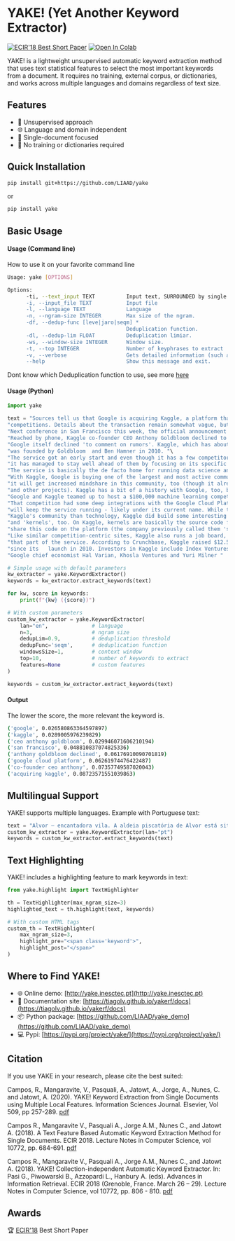 # YAKE! (Yet Another Keyword Extractor)

[![ECIR'18 Best Short Paper](https://img.shields.io/badge/ECIR'18-Best%20Short%20Paper-brightgreen.svg)](http://ecir2018.org) [![Open In Colab](https://colab.research.google.com/assets/colab-badge.svg)](https://colab.research.google.com/github/LIAAD/yake/blob/gh-pages/notebooks/YAKE_tutorial.ipynb)

YAKE! is a lightweight unsupervised automatic keyword extraction method that uses text statistical features to select the most important keywords from a document. It requires no training, external corpus, or dictionaries, and works across multiple languages and domains regardless of text size.

## Features

- 🚀 Unsupervised approach
- 🌐 Language and domain independent
- 📄 Single-document focused
- 🧠 No training or dictionaries required

## Quick Installation

```bash
pip install git+https://github.com/LIAAD/yake
```

or

```bash
pip install yake
```

## Basic Usage

#### Usage (Command line)

How to use it on your favorite command line

``` bash
Usage: yake [OPTIONS]

Options:
	  -ti, --text_input TEXT          Input text, SURROUNDED by single quotes (')
	  -i, --input_file TEXT           Input file
	  -l, --language TEXT             Language
	  -n, --ngram-size INTEGER        Max size of the ngram.
	  -df, --dedup-func [leve|jaro|seqm] *
									  Deduplication function.
	  -dl, --dedup-lim FLOAT          Deduplication limiar.
	  -ws, --window-size INTEGER      Window size.
	  -t, --top INTEGER               Number of keyphrases to extract
	  -v, --verbose                   Gets detailed information (such as the score)
	  --help                          Show this message and exit.
```

Dont know which Deduplication function to use, see more [here](https://tiagolv.github.io/yakerf/docs#keyword-deduplication-methods-in-yake)

#### Usage (Python)

```python
import yake

text = "Sources tell us that Google is acquiring Kaggle, a platform that hosts data science and machine learning "\
"competitions. Details about the transaction remain somewhat vague, but given that Google is hosting its Cloud "\
"Next conference in San Francisco this week, the official announcement could come as early as tomorrow. "\
"Reached by phone, Kaggle co-founder CEO Anthony Goldbloom declined to deny that the acquisition is happening. "\
"Google itself declined 'to comment on rumors'. Kaggle, which has about half a million data scientists on its platform, "\
"was founded by Goldbloom  and Ben Hamner in 2010. "\
"The service got an early start and even though it has a few competitors like DrivenData, TopCoder and HackerRank, "\
"it has managed to stay well ahead of them by focusing on its specific niche. "\
"The service is basically the de facto home for running data science and machine learning competitions. "\
"With Kaggle, Google is buying one of the largest and most active communities for data scientists - and with that, "\
"it will get increased mindshare in this community, too (though it already has plenty of that thanks to Tensorflow "\
"and other projects). Kaggle has a bit of a history with Google, too, but that's pretty recent. Earlier this month, "\
"Google and Kaggle teamed up to host a $100,000 machine learning competition around classifying YouTube videos. "\
"That competition had some deep integrations with the Google Cloud Platform, too. Our understanding is that Google "\
"will keep the service running - likely under its current name. While the acquisition is probably more about "\
"Kaggle's community than technology, Kaggle did build some interesting tools for hosting its competition "\
"and 'kernels', too. On Kaggle, kernels are basically the source code for analyzing data sets and developers can "\
"share this code on the platform (the company previously called them 'scripts'). "\
"Like similar competition-centric sites, Kaggle also runs a job board, too. It's unclear what Google will do with "\
"that part of the service. According to Crunchbase, Kaggle raised $12.5 million (though PitchBook says it's $12.75) "\
"since its   launch in 2010. Investors in Kaggle include Index Ventures, SV Angel, Max Levchin, Naval Ravikant, "\
"Google chief economist Hal Varian, Khosla Ventures and Yuri Milner "

# Simple usage with default parameters
kw_extractor = yake.KeywordExtractor()
keywords = kw_extractor.extract_keywords(text)

for kw, score in keywords:
    print(f"{kw} ({score})")

# With custom parameters
custom_kw_extractor = yake.KeywordExtractor(
    lan="en",              # language
    n=3,                   # ngram size
    dedupLim=0.9,          # deduplication threshold
    dedupFunc='seqm',      # deduplication function
    windowsSize=1,         # context window
    top=10,                # number of keywords to extract
    features=None          # custom features
)

keywords = custom_kw_extractor.extract_keywords(text)
```

#### Output
The lower the score, the more relevant the keyword is.
``` bash
('google', 0.026580863364597897)
('kaggle', 0.0289005976239829)
('ceo anthony goldbloom', 0.029946071606210194)
('san francisco', 0.048810837074825336)
('anthony goldbloom declined', 0.06176910090701819)
('google cloud platform', 0.06261974476422487)
('co-founder ceo anthony', 0.07357749587020043)
('acquiring kaggle', 0.08723571551039863)
```



## Multilingual Support

YAKE! supports multiple languages. Example with Portuguese text:

```python
text = "Alvor – encantadora vila. A aldeia piscatória de Alvor está situada no estuário do Rio Alvor e apesar da evolução constante do turismo no Algarve, mantém a sua arquitetura baixa e encanto da cidade velha, com ruas estreitas de paralelepípedos que nos levam até à Ria de Alvor, uma das belezas naturais mais impressionantes de Portugal. Há muitos hotéis em Alvor por onde escolher e adequar às exigências das suas férias, quanto a gosto e orçamento, bem como uma série de alojamento autossuficiente para aqueles que preferem ter um pouco mais de liberdade durante a sua estadia na Região de Portimão. Há muito para fazer e descobrir em Alvor, quer seja passar os seus dias descobrindo a rede de ruas desta encantadora vila de pescadores, explorar as lojas, ir para a praia para se divertir entre brincadeiras na areia e mergulhos no mar, ou descobrir a flora e fauna da área classificada da Ria de Alvor. O charme de Alvor não se esgota na Vila. Ficar hospedado em Alvor vai proporcionar-lhe momento mágicos entre paisagens de colinas, lagoas rasas e vistas panorâmicas sobre o Oceano Atlântico. Terá oportunidade de praticar o seu swing num dos campos de golfe de classe mundial e explorar as principais atrações históricas e alguns dos segredos mais bem escondidos do Algarve, nas proximidades, em Portimão e Mexilhoeira Grande. Consulte a lista dos nossos parceiros e escolha o hotel em Alvor, onde ficar durante as suas férias no Algarve."
custom_kw_extractor = yake.KeywordExtractor(lan="pt")
keywords = custom_kw_extractor.extract_keywords(text)
```

## Text Highlighting

YAKE! includes a highlighting feature to mark keywords in text:

```python
from yake.highlight import TextHighlighter

th = TextHighlighter(max_ngram_size=3)
highlighted_text = th.highlight(text, keywords)

# With custom HTML tags
custom_th = TextHighlighter(
    max_ngram_size=3,
    highlight_pre="<span class='keyword'>",
    highlight_post="</span>"
)
```

## Where to Find YAKE!

- 🌐 Online demo: [http://yake.inesctec.pt](http://yake.inesctec.pt)
- 🔌 Documentation site: [https://tiagolv.github.io/yakerf/docs](https://tiagolv.github.io/yakerf/docs)
- 📦 Python package: [https://github.com/LIAAD/yake_demo](https://github.com/LIAAD/yake_demo)
- 💻 Pypi: [https://pypi.org/project/yake/](https://pypi.org/project/yake/)

## Citation

If you use YAKE in your research, please cite the best suited:

Campos, R., Mangaravite, V., Pasquali, A., Jatowt, A., Jorge, A., Nunes, C. and Jatowt, A. (2020).
YAKE! Keyword Extraction from Single Documents using Multiple Local Features.
Information Sciences Journal. Elsevier, Vol 509, pp 257-289. [pdf](https://link.springer.com/chapter/10.1007/978-3-319-76941-7_63)

Campos R., Mangaravite V., Pasquali A., Jorge A.M., Nunes C., and Jatowt A. (2018).
A Text Feature Based Automatic Keyword Extraction Method for Single Documents.
ECIR 2018. Lecture Notes in Computer Science, vol 10772, pp. 684-691. [pdf](https://link.springer.com/chapter/10.1007/978-3-319-76941-7_80)

Campos R., Mangaravite V., Pasquali A., Jorge A.M., Nunes C., and Jatowt A. (2018). YAKE! Collection-independent Automatic Keyword Extractor. In: Pasi G., Piwowarski B., Azzopardi L., Hanbury A. (eds). Advances in Information Retrieval. ECIR 2018 (Grenoble, France. March 26 – 29). Lecture Notes in Computer Science, vol 10772, pp. 806 - 810. [pdf](https://link.springer.com/chapter/10.1007/978-3-319-76941-7_80)

## Awards

🏆 [ECIR'18](http://ecir2018.org) Best Short Paper